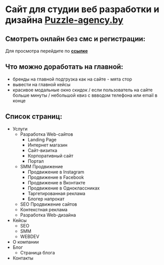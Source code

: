 # Сайт для студии веб разработки и дизайна **[Puzzle-agency.by](https://Puzzle-agency.by "Перейти для просмотра")**

## Смотреть онлайн без смс и регистрации:
Для просмотра перейдите по  **[ссылке](https://yankazimirchick.github.io/PuzzleWebSite/ "Перейти для просмотра")**


## Что можно доработать на главной:
 - бренды на главной подгрузка как на сайте - мята стор
 - вывести на главной кейсы
 - красивое модальные окно скидок / если пользователь на сайте больше минуты / небольшой квиз с ввводом телефона или email в конце

 ## Список страниц:
 - Услуги
     - Разработка Web-сайтов
         -    Landing Page
         -  Интернет магазин
         -  Сайт-визитка
         - Корпоративный сайт
         - Портал
     - SMM Продвижение
         - Продвижение в Instagram
         - Продвижение в Facebook
         - Продвижение в Вконтакте
         - Продвижение в Одноклассниках
         - Таргетированная реклама
         - Блогер напрокат
     - SEO Продвижение сайтов 
     - Контекстная реклама 
     - Разработка Web-дизайна 
  - Кейсы
      - SEO
      - SMM
      - WEBDEV
  - О компании
  - Блог
      - Страница блога
  - Контакты
